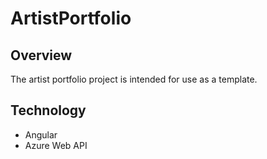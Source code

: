 # ArtistPortfolio

## Overview

The artist portfolio project is intended for use as a template.

## Technology
- Angular
- Azure Web API
